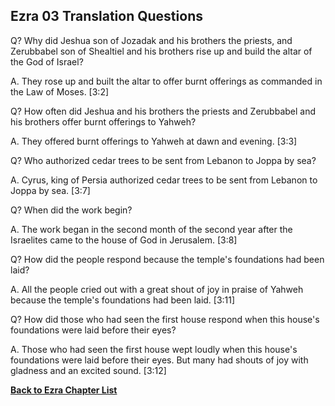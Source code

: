 ## Ezra 03 Translation Questions ##

Q? Why did Jeshua son of Jozadak and his brothers the priests, and Zerubbabel son of Shealtiel and his brothers rise up and build the altar of the God of Israel?

A. They rose up and built the altar to offer burnt offerings as commanded in the Law of Moses. [3:2]

Q? How often did Jeshua and his brothers the priests and Zerubbabel and his brothers offer burnt offerings to Yahweh?

A. They offered burnt offerings to Yahweh at dawn and evening. [3:3]

Q? Who authorized cedar trees to be sent from Lebanon to Joppa by sea?

A. Cyrus, king of Persia authorized cedar trees to be sent from Lebanon to Joppa by sea. [3:7]

Q? When did the work begin?

A. The work began in the second month of the second year after the Israelites came to the house of God in Jerusalem. [3:8]

Q? How did the people respond because the temple's foundations had been laid?

A. All the people cried out with a great shout of joy in praise of Yahweh because the temple's foundations had been laid. [3:11]

Q? How did those who had seen the first house respond when this house's foundations were laid before their eyes?

A. Those who had seen the first house wept loudly when this house's foundations were laid before their eyes. But many had shouts of joy with gladness and an excited sound. [3:12]

__[Back to Ezra Chapter List](./)__

